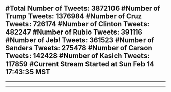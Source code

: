 #Total Number of Tweets: 3872106 
#Number of Trump Tweets: 1376984
#Number of Cruz Tweets: 726174
#Number of Clinton Tweets: 482247
#Number of Rubio Tweets: 391116
#Number of Jeb! Tweets: 361523
#Number of Sanders Tweets: 275478
#Number of Carson Tweets: 142428
#Number of Kasich Tweets: 117859
#Current Stream Started at Sun Feb 14 17:43:35 MST
---
---
---
